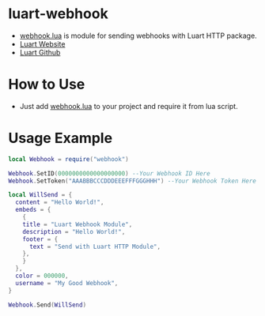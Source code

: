 # luart-webhook
- [webhook.lua](https://github.com/zeykatecool/luart-webhook/blob/main/webhook.lua) is module for sending webhooks with Luart HTTP package.
- [Luart Website](https://luart.org/)
- [Luart Github](https://github.com/samyeyo/LuaRT)

# How to Use
- Just add [webhook.lua](https://github.com/zeykatecool/luart-webhook/blob/main/webhook.lua) to your project and require it from lua script.

# Usage Example
```lua
local Webhook = require("webhook")

Webhook.SetID(0000000000000000000) --Your Webhook ID Here
Webhook.SetToken("AAABBBCCCDDDEEEFFFGGGHHH") --Your Webhook Token Here

local WillSend = {
  content = "Hello World!",
  embeds = {
    {
    title = "Luart Webhook Module",
    description = "Hello World!",
    footer = {
      text = "Send with Luart HTTP Module",
    },
    }
  },
  color = 000000,
  username = "My Good Webhook",
}

Webhook.Send(WillSend)
```
